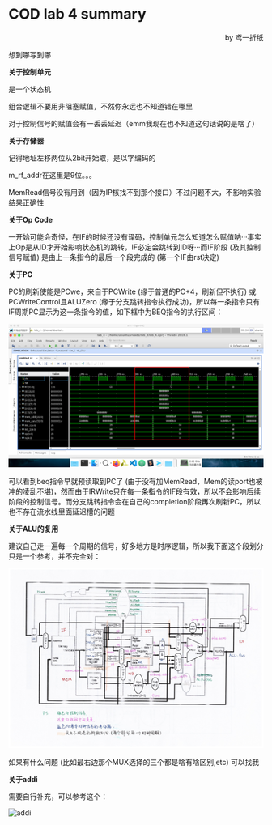 # COD lab 4 summary

<p align="right">by 鸢一折纸</p>

想到哪写到哪

**关于控制单元**

是一个状态机

组合逻辑不要用非阻塞赋值，不然你永远也不知道错在哪里

对于控制信号的赋值会有一丢丢延迟（emm我现在也不知道这句话说的是啥了）

**关于存储器**

记得地址左移两位从2bit开始取，是以字编码的

m_rf_addr在这里是9位。。。

MemRead信号没有用到（因为IP核找不到那个接口）不过问题不大，不影响实验结果正确性

**关于Op Code**

一开始可能会奇怪，在IF的时候还没有译码，控制单元怎么知道怎么赋值呐···事实上Op是从ID才开始影响状态机的跳转，IF必定会跳转到ID呀···而IF阶段 (及其控制信号赋值) 是由上一条指令的最后一个段完成的 (第一个IF由rst决定)

**关于PC**

PC的刷新使能是PCwe，来自于PCWrite (缘于普通的PC+4，刷新但不执行) 或PCWriteControl且ALUZero (缘于分支跳转指令执行成功)，所以每一条指令只有IF周期PC显示为这一条指令的值，如下框中为BEQ指令的执行区间：

![BEQ](images/BEQ_exe_cycles.png)

可以看到beq指令早就预读取到PC了 (由于没有加MemRead，Mem的读port也被冲的凌乱不堪)，然而由于IRWrite只在每一条指令的IF段有效，所以不会影响后续阶段的控制信号。而分支跳转指令会在自己的completion阶段再次刷新PC，所以也不存在流水线里面延迟槽的问题

**关于ALU的复用**

建议自己走一遍每一个周期的信号，好多地方是时序逻辑，所以我下面这个段划分只是一个参考，并不完全对：

![stages](images/data_path_multi_CPU.jpeg)

如果有什么问题 (比如最右边那个MUX选择的三个都是啥有啥区别,etc) 可以找我

**关于addi**

需要自行补充，可以参考这个：

![addi](images/data_path_multi_CPU_FSM.png)


